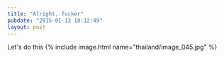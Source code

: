 ```yaml
---
title: "Alright, fucker"
pubdate: "2015-01-13 18:12:49"
layout: post
---
```


Let's do this
{% include image.html name="thailand/image_045.jpg" %}